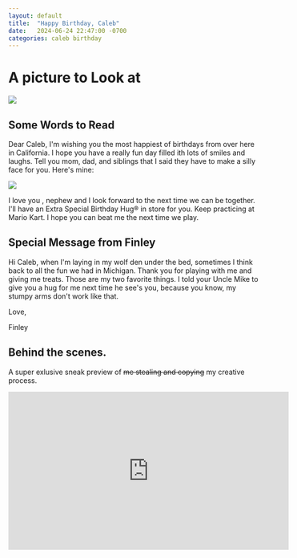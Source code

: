 ```yaml
---
layout: default
title:  "Happy Birthday, Caleb"
date:   2024-06-24 22:47:00 -0700
categories: caleb birthday
---
```


# A picture to Look at



![](https://lh3.googleusercontent.com/pw/AP1GczPU0ftYFx3I4udtIdlOgqdM7gX4otBn9AUPLIQPg0szZweJvTYETcnY5nQd6mSoeW3yJb5PtTJcvQnZRQQccaeKOSW6DvtOj87v0DyY_D94iZADcdVjqeNO_8xYCbQOmb8hjTyCRBkOUUY3S39gENcBlLR851gASxRrTa0D6PIe_G88qOtQmase8mUx8ME0-cA1eyO4pDvqUaHICCtBu-aRio4sM46ROuvKAQ6t-lkVKAlLiioYx6ECkabJDUrJ7Haiw_OldsuGuuM_SGIKUo7je63kaxVKfmW5u4z4KUbpjxH6kgZ8kU_3qpAzDN2hoJHFtIRD5UrwwyisicXTKUVSkFFy0G8wNgV-FwKarelw35NvEaO9SHpSaZMsGj5wz_WY8lIE7L60L-DUQGmlsl1B5mS1Ca2tF-ikkdW2PTu761Tz8VRgkQCIflPqzMxr-AZGor81odNfB4g_NuOtrEJV-coPpaLaw8Mo-RL4BhEToLPPxPODuQv0_4BE3aKS94yqOJQAf8NQPrsBdU79tPNzUTjEdhCURuhrhg3Fx_sdKbvUgJ-x-q7Mv3XNDrth0CgSHHbmkQcM5OqaIYlvNf2_A0mnp9BEYrXl-bOVyQTcxsXAq3YnqetKv5CJw5cKZixjM2JjaUFbdteRzPYey8qFJjX4p3bbUk1OGSeRPKPxR9lovpFZiQdJn2ysr2wdwf2M8gPIUE6VYSyCfHTB982ahYoi9CaXI62M6g_cPoRnyHmmXY8pzwnxHu_IN_7fFGnM3ALxmNJHcZNIkZoH8IrMd2OlJkRfBHL7QCwqBf2boks64IlJgdEWxCJ4QNQwCdk3VJeBQLm5zRZcDX41kJEhNYfxOybgJlUFFGDBmQ2ymYDAHsBDXsEVDGtTFcS1jiRC-fB0jo0f8njq9Cm2C8yV1bsT=w1291-h968-s-no-gm?authuser=0)



## Some Words to Read

Dear Caleb, I'm wishing you the most happiest of birthdays from over here in California.  I hope you have a really fun day filled ith lots of smiles and laughs.  Tell you mom, dad, and siblings that I said they have to make a silly face for you.  Here's mine:

![](https://lh3.googleusercontent.com/pw/AP1GczOx0ImbhWh5TZY9GcZaQikXic_TtP-dXdo86nFnUGW-SKfB81tC_hNEB1A0ovAtCLzvS_3xGmzAeKzIxIBX8XvUyUokWlfVenqoFGFChFOTSvRL6SbkmhXMDMbC-c-lz_VR0QL0J19vnRZnndQvYF2XKwYgYJt9E7i96ACL9E3RS64lII1rEhWTYpYCMbpg2VONqjjb0rwbIQvlO-9dm3N64bUI4Ct-rB2ie2_hzO-t2iPCMw_Q8klSi3E9hRw_LLIqKqmh6jjFUUsuAf3LRpuBn5glIu864OG2IfYATmVtYBIJd7GqOYHsC0X1h-kPppdvZT5O7K9QnEMXUnawfPVHfK6ndMA1Vsq7c7f-c5i_nwhFgk2HG4iiWQf8RTCCEMEnmxLEJmCPj5iVvG-b-32m0F7BBNn8GYNcGxWXqmiVy6UicaGm5QwDCiwDtV_RGNWCqgm39HYxf5V4V-1fp4Whh7zUs4YMP7ivRw47QhooldUO5aVn45wiiWdNJsuHRsB9j08FHIIPgja1bFQU-DrOnO_GWChYdxB-0OaE02GgBE073f7CC4vpLiLZ-at187lvZeMCqVTmXhu4xEw5Jud50VZsmKNoXo8fbDHUtfTA2kyk6EHFntCnfL8g7g96mgFKtWtZsD6OaK66zDCuKAXSCN9nDzE1DYeSNYo2MXexpLPuHTzpZFD7MZEfRq2v2RVCqXz2pJcxnmU8795u1gCmfnOJLuJv1RIbWzp635Hb1vTYRwKiJkEG-IOVuHWkS4DmKcmsfDK2DqR2NpftHueO-skT-wi0D5RetSo9LLPrNE3Y4WvnUIktR-feyoVie0RWmc1MQOcIlFv4ZEn4gDlcFVDlSKLv1XdMMOcVW_KhBxFnk6hlpUe9C2IWFw59qwRQA8FyTJ1p5zNDgwc4XricBF0=w968-h968-s-no-gm?authuser=0)



I love you , nephew and I look forward to the next time we can be together.  I'll have an Extra Special Birthday Hug® in store for you.  Keep practicing at Mario Kart.  I hope you can beat me the next time we play.

## Special Message from Finley

Hi Caleb, when I'm laying in my wolf den under the bed, sometimes I think back to all the fun we had in Michigan.  Thank you for playing with me and giving me treats.  Those are my two favorite things.  I told your Uncle Mike to give you a hug for me next time he see's you, because you know, my stumpy arms don't work like that.

Love,

Finley



## Behind the scenes.

A super exlusive sneak preview of ~~me stealing and copying~~ my creative process.

<iframe width="560" height="315" src="https://www.youtube.com/embed/HLHAleONrEI?si=QbeF-cTORAkoYRhV" title="YouTube video player" frameborder="0" allow="accelerometer; autoplay; clipboard-write; encrypted-media; gyroscope; picture-in-picture; web-share" referrerpolicy="strict-origin-when-cross-origin" allowfullscreen></iframe>
